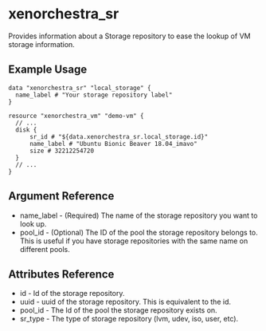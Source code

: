# xenorchestra_sr

Provides information about a Storage repository to ease the lookup of VM storage information.

## Example Usage

```hcl
data "xenorchestra_sr" "local_storage" {
  name_label # "Your storage repository label"
}

resource "xenorchestra_vm" "demo-vm" {
  // ...
  disk {
      sr_id # "${data.xenorchestra_sr.local_storage.id}"
      name_label # "Ubuntu Bionic Beaver 18.04_imavo"
      size # 32212254720 
  }
  // ...
}
```

## Argument Reference
* name_label - (Required) The name of the storage repository you want to look up.
* pool_id - (Optional) The ID of the pool the storage repository belongs to. This is useful if you have storage repositories with the same name on different pools.

## Attributes Reference
* id - Id of the storage repository.
* uuid - uuid of the storage repository. This is equivalent to the id.
* pool_id - The Id of the pool the storage repository exists on.
* sr_type - The type of storage repository (lvm, udev, iso, user, etc).
